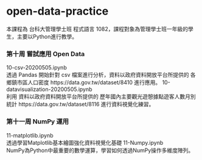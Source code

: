# open-data-practice
本課程為 台科大管理學士班 程式語言 1082，課程對象為管理學士班一年級的學生，主要以Python進行教學。 
<h3>第十周 嘗試應用 Open Data </h3>
10-csv-20200505.ipynb <br>
透過 Pandas 開始針對 csv 檔案進行分析，資料以政府資料開放平台所提供的 各鄉鎮市區人口密度 https://data.gov.tw/dataset/8410 進行應用。
10-datavisualization-20200505.ipynb <br>
利用 資料以政府資料開放平台所提供的 歷年國內主要觀光遊憩據點遊客人數月別統計 https://data.gov.tw/dataset/8116 進行資料視覺化練習。
<h3>第十一周 NumPy 運用</h3>
11-matplotlib.ipynb <br>
透過學習Matplotlib基本繪圖強化資料視覺化基礎
11-Numpy.ipynb <br>
NumPy為Python中最重要的數學運算，學習如何透過NumPy操作多維度陣列。
